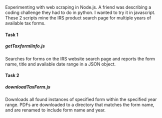 Experimenting with web scraping in Node.js.
A friend was describing a coding challenge they had to do in python. I wanted to try it in javascript. These 2 scripts mine the IRS product search page for multiple years of available tax forms.

#### Task 1

##### getTaxformIinfo.js

Searches for forms on the IRS website search page and reports the form name, title and available date range in a JSON object.

#### Task 2

##### downloadTaxForm.js

Downloads all found instances of specified form within the specified year range. PDFs are downloaded to a directory that matches the form name, and are renamed to include form name and year.
